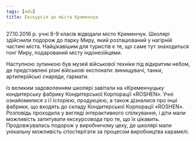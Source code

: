 ```yaml
---
tags: [edu]
title: Екскурсія до міста Кременчук
---
```


27.10.2016 р. учні 8-9 класів відвідали місто Кременчук. Школярі здійснили подорож до парку Миру, який розташований у нагірній частині міста. Найцікавішим для туристів є те, що саме тут знаходиться гонг Миру, подарований місту індонезійцями.

Наступною зупинкою був музей військової техніки під відкритим небом, де представлені різні військові експонати: винищувачі, танки, артилерійські снаряди, гармати.

Із великим задоволенням школярі завітали на «Кременчуцьку кондитерську фабрику Кондитерської Корпорації «ROSHEN». Учні ознайомилися з її історією, продукцією, а також дізналися про інші фабрики, що входять до складу Кондитерської Корпорації «ROSHEN». Розповідь проходила у вигляді інтерактивного спілкування, і діти мали можливість запитувати екскурсовода про те, що їх цікавить. Продовжувалась подорож у виробничому цеху, де школярі мали унікальну можливість спостерігати за процесом виробництва карамелі.

<slideshow id="72157675710587966"></slideshow>
